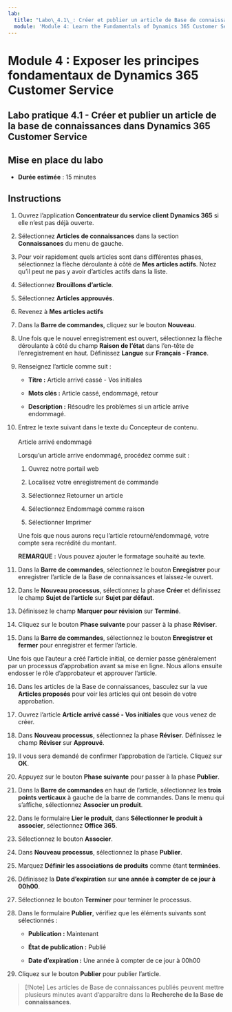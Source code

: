 ```yaml
---
lab:
  title: "Labo\_4.1\_: Créer et publier un article de Base de connaissances dans Dynamics\_365 Customer Service"
  module: 'Module 4: Learn the Fundamentals of Dynamics 365 Customer Service'
---
```


Module 4 : Exposer les principes fondamentaux de Dynamics 365 Customer Service
========================

## Labo pratique 4.1 - Créer et publier un article de la base de connaissances dans Dynamics 365 Customer Service

## Mise en place du labo

  - **Durée estimée** : 15 minutes

## Instructions

1. Ouvrez l’application **Concentrateur du service client Dynamics 365** si elle n’est pas déjà ouverte. 

2. Sélectionnez **Articles de connaissances** dans la section **Connaissances** du menu de gauche. 

3. Pour voir rapidement quels articles sont dans différentes phases, sélectionnez la flèche déroulante à côté de **Mes articles actifs**. Notez qu’il peut ne pas y avoir d’articles actifs dans la liste.

4. Sélectionnez **Brouillons d’article**. 

5. Sélectionnez **Articles approuvés**. 

6. Revenez à **Mes articles actifs**

7. Dans la **Barre de commandes**, cliquez sur le bouton **Nouveau**. 

8. Une fois que le nouvel enregistrement est ouvert, sélectionnez la flèche déroulante à côté du champ **Raison de l’état** dans l’en-tête de l’enregistrement en haut. Définissez **Langue** sur **Français - France**.

9. Renseignez l’article comme suit :

    - **Titre :** Article arrivé cassé - Vos initiales

    - **Mots clés :** Article cassé, endommagé, retour

    - **Description :** Résoudre les problèmes si un article arrive endommagé. 

10. Entrez le texte suivant dans le texte du Concepteur de contenu.   
‎  
‎   Article arrivé endommagé

    Lorsqu’un article arrive endommagé, procédez comme suit :

    1. Ouvrez notre portail web

    2. Localisez votre enregistrement de commande

    3. Sélectionnez Retourner un article

    4. Sélectionnez Endommagé comme raison

    5. Sélectionner Imprimer

    Une fois que nous aurons reçu l’article retourné/endommagé, votre compte sera recrédité du montant.

    **REMARQUE :** Vous pouvez ajouter le formatage souhaité au texte. 

11. Dans la **Barre de commandes**, sélectionnez le bouton **Enregistrer** pour enregistrer l’article de la Base de connaissances et laissez-le ouvert. 

12. Dans le **Nouveau processus**, sélectionnez la phase **Créer** et définissez le champ **Sujet de l’article** sur **Sujet par défaut**. 

13. Définissez le champ **Marquer pour révision** sur **Terminé**.

14. Cliquez sur le bouton **Phase suivante** pour passer à la phase **Réviser**.

15. Dans la **Barre de commandes**, sélectionnez le bouton **Enregistrer et fermer** pour enregistrer et fermer l’article.

Une fois que l’auteur a créé l’article initial, ce dernier passe généralement par un processus d’approbation avant sa mise en ligne. Nous allons ensuite endosser le rôle d’approbateur et approuver l’article. 

16. Dans les articles de la Base de connaissances, basculez sur la vue **Articles proposés** pour voir les articles qui ont besoin de votre approbation. 

17. Ouvrez l’article **Article arrivé cassé - Vos initiales** que vous venez de créer.

18. Dans **Nouveau processus**, sélectionnez la phase **Réviser**. Définissez le champ **Réviser** sur **Approuvé**.

19. Il vous sera demandé de confirmer l’approbation de l’article. Cliquez sur **OK**. 

20. Appuyez sur le bouton **Phase suivante** pour passer à la phase **Publier**. 

21. Dans la **Barre de commandes** en haut de l’article, sélectionnez les **trois points verticaux** à gauche de la barre de commandes. Dans le menu qui s’affiche, sélectionnez **Associer un produit**. 

22. Dans le formulaire **Lier le produit**, dans **Sélectionner le produit à associer**, sélectionnez **Office 365**.

23. Sélectionnez le bouton **Associer**. 

24. Dans **Nouveau processus**, sélectionnez la phase **Publier**. 

25. Marquez **Définir les associations de produits** comme étant **terminées**. 

26. Définissez la **Date d’expiration** sur **une année à compter de ce jour à 00h00**. 

27. Sélectionnez le bouton **Terminer** pour terminer le processus. 

28. Dans le formulaire **Publier**, vérifiez que les éléments suivants sont sélectionnés :

    - **Publication :** Maintenant

    - **État de publication :** Publié

    - **Date d’expiration :** Une année à compter de ce jour à 00h00
    
29. Cliquez sur le bouton **Publier** pour publier l’article.

>[!Note] Les articles de Base de connaissances publiés peuvent mettre plusieurs minutes avant d’apparaître dans la **Recherche de la Base de connaissances**.
